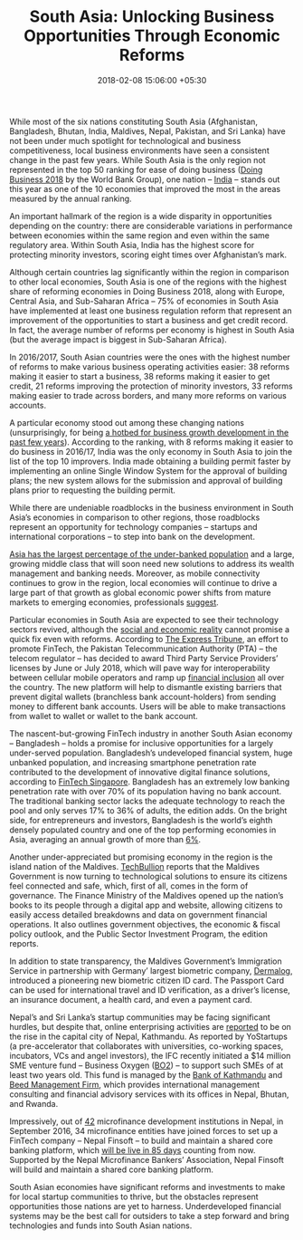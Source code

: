 ﻿---
title: 'South Asia: Unlocking Business Opportunities Through Economic Reforms'
date: 2018-02-08 15:06:00 +05:30
tags:
- innovation
- e-government
Image: "/uploads/southasia.jpg"
Description: While there are undeniable roadblocks in the business environment in
  South Asia’s economies, they but represent an opportunity for technology companies
  to step in to bank on the development.
Person: Elena Mesropyan
category:
- Financial Inclusion
- BankTech
Companies:
- Nepal Finsoft
- Dermalog
- YoStartups
- Bank of Kathmandu
- Beed Management Firm
Markets:
- South Asia
- Asia
- Nepal
- Bangladesh
- Pakistan
- India
- Bhutan
- Sri Lanka
Is Featured: true
---

While most of the six nations constituting South Asia (Afghanistan, Bangladesh, Bhutan, India, Maldives, Nepal, Pakistan, and Sri Lanka) have not been under much spotlight for technological and business competitiveness, local business environments have seen a consistent change in the past few years. While South Asia is the only region not represented in the top 50 ranking for ease of doing business ([Doing Business 2018](http://www.doingbusiness.org/\~/media/WBG/DoingBusiness/Documents/Annual-Reports/English/DB2018-Full-Report.pdf) by the World Bank Group), one nation – [India](https://gomedici.com/fintech-ai-digital-india-budget-2018/) – stands out this year as one of the 10 economies that improved the most in the areas measured by the annual ranking.

An important hallmark of the region is a wide disparity in opportunities depending on the country: there are considerable variations in performance between economies within the same region and even within the same regulatory area. Within South Asia, India has the highest score for protecting minority investors, scoring eight times over Afghanistan’s mark.

Although certain countries lag significantly within the region in comparison to other local economies, South Asia is one of the regions with the highest share of reforming economies in Doing Business 2018, along with Europe, Central Asia, and Sub-Saharan Africa – 75% of economies in South Asia have implemented at least one business regulation reform that represent an improvement of the opportunities to start a business and get credit record. In fact, the average number of reforms per economy is highest in South Asia (but the average impact is biggest in Sub-Saharan Africa).

In 2016/2017, South Asian countries were the ones with the highest number of reforms to make various business operating activities easier: 38 reforms making it easier to start a business, 38 reforms making it easier to get credit, 21 reforms improving the protection of minority investors, 33 reforms making easier to trade across borders, and many more reforms on various accounts.

A particular economy stood out among these changing nations (unsurprisingly, for being [a hotbed for business growth development in the past few years](https://gomedici.com/why-global-fintechs-should-look-at-india-market/)). According to the ranking, with 8 reforms making it easier to do business in 2016/17, India was the only economy in South Asia to join the list of the top 10 improvers. India made obtaining a building permit faster by implementing an online Single Window System for the approval of building plans; the new system allows for the submission and approval of building plans prior to requesting the building permit.

While there are undeniable roadblocks in the business environment in South Asia’s economies in comparison to other regions, those roadblocks represent an opportunity for technology companies – startups and international corporations – to step into bank on the development.

[Asia has the largest percentage of the under-banked population](https://www.pwc.com/sg/en/publications/assets/fintech-startupbootcamp-state-of-fintech-2017.pdf) and a large, growing middle class that will soon need new solutions to address its wealth management and banking needs. Moreover, as mobile connectivity continues to grow in the region, local economies will continue to drive a large part of that growth as global economic power shifts from mature markets to emerging economies, professionals [suggest](https://www.pwc.com/sg/en/publications/assets/fintech-startupbootcamp-state-of-fintech-2017.pdf).

Particular economies in South Asia are expected to see their technology sectors revived, although the [social and economic reality](https://www.techjuice.pk/fintech-in-pakistan-challenges-opportunities-and-recommendations/) cannot promise a quick fix even with reforms. According to [The Express Tribune](https://tribune.com.pk/story/1602502/2-mid-2018-fintech-pakistan-set-dismantle-barriers-branchless-banking/), an effort to promote FinTech, the Pakistan Telecommunication Authority (PTA) – the telecom regulator – has decided to award Third Party Service Providers’ licenses by June or July 2018, which will pave way for interoperability between cellular mobile operators and ramp up [financial inclusion](https://gomedici.com/why-mobile-credit-can-be-entry-ticket-to-financial-inclusion/) all over the country. The new platform will help to dismantle existing barriers that prevent digital wallets (branchless bank account-holders) from sending money to different bank accounts. Users will be able to make transactions from wallet to wallet or wallet to the bank account.

The nascent-but-growing FinTech industry in another South Asian economy – Bangladesh – holds a promise for inclusive opportunities for a largely under-served population. Bangladesh’s undeveloped financial system, huge unbanked population, and increasing smartphone penetration rate contributed to the development of innovative digital finance solutions, according to [FinTech Singapore](http://fintechnews.sg/10620/bangladesh/fintech-bangladesh-nascent-growing/). Bangladesh has an extremely low banking penetration rate with over 70% of its population having no bank account. The traditional banking sector lacks the adequate technology to reach the pool and only serves 17% to 36% of adults, the edition adds. On the bright side, for entrepreneurs and investors, Bangladesh is the world’s eighth densely populated country and one of the top performing economies in Asia, averaging an annual growth of more than [6%](https://www.weforum.org/agenda/2017/04/bangladesh-could-be-a-new-asian-tiger-heres-why).

Another under-appreciated but promising economy in the region is the island nation of the Maldives. [TechBullion](https://www.techbullion.com/island-nation-of-the-maldives-is-using-technology-to-give-power-security-and-jobs/) reports that the Maldives Government is now turning to technological solutions to ensure its citizens feel connected and safe, which, first of all, comes in the form of governance. The Finance Ministry of the Maldives opened up the nation’s books to its people through a digital app and website, allowing citizens to easily access detailed breakdowns and data on government financial operations. It also outlines government objectives, the economic & fiscal policy outlook, and the Public Sector Investment Program, the edition reports.

In addition to state transparency, the Maldives Government’s Immigration Service in partnership with Germany’ largest biometric company, [Dermalog](https://www.dermalog.com/), introduced a pioneering new biometric citizen ID card. The Passport Card can be used for international travel and ID verification, as a driver’s license, an insurance document, a health card, and even a payment card.

Nepal’s and Sri Lanka’s startup communities may be facing significant hurdles, but despite that, online enterprising activities are [reported](https://yostartups.com/the-state-of-fintech-in-nepal/) to be on the rise in the capital city of Nepal, Kathmandu. As reported by YoStartups (a pre-accelerator that collaborates with universities, co-working spaces, incubators, VCs and angel investors), the IFC recently initiated a $14 million SME venture fund – Business Oxygen ([BO2](http://bo2.com.np/)) – to support such SMEs of at least two years old. This fund is managed by the [Bank of Kathmandu](http://www.bok.com.np/) and [Beed Management Firm](http://beed.global/), which provides international management consulting and financial advisory services with its offices in Nepal, Bhutan, and Rwanda.

Impressively, out of [42](https://yostartups.com/the-state-of-fintech-in-nepal/) microfinance development institutions in Nepal, in September 2016, 34 microfinance entities have joined forces to set up a FinTech company – Nepal Finsoft – to build and maintain a shared core banking platform, which [will be live in 85 days](http://www.finsoft.com.np/Page/) counting from now. Supported by the Nepal Microfinance Bankers’ Association, Nepal Finsoft will build and maintain a shared core banking platform.

South Asian economies have significant reforms and investments to make for local startup communities to thrive, but the obstacles represent opportunities those nations are yet to harness. Underdeveloped financial systems may be the best call for outsiders to take a step forward and bring technologies and funds into South Asian nations.